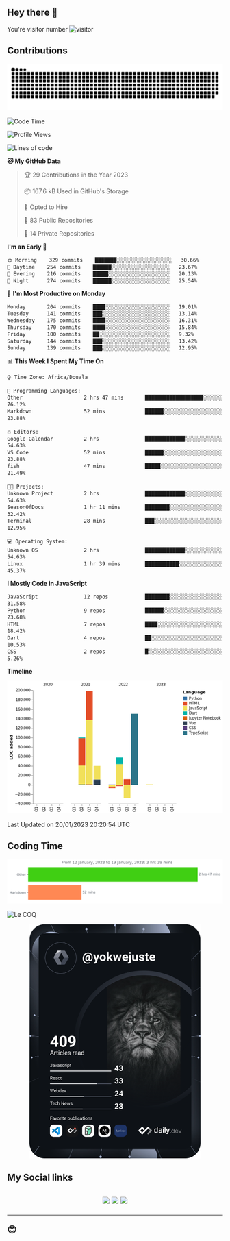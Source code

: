 ## Hey there 👋
You're visitor number ![visitor](https://profile-counter.glitch.me/yokwejuste/count.svg)

## Contributions
<p align="center">
  <img src="https://raw.githubusercontent.com/yokwejuste/yokwejuste/output/github-contribution-grid-snake.svg" />
</p>

<!--START_SECTION:waka-->
![Code Time](http://img.shields.io/badge/Code%20Time-1%2C325%20hrs%2034%20mins-blue)

![Profile Views](http://img.shields.io/badge/Profile%20Views-2-blue)

![Lines of code](https://img.shields.io/badge/From%20Hello%20World%20I%27ve%20Written-523%20Thousand%20lines%20of%20code-blue)

**🐱 My GitHub Data** 

> 🏆 29 Contributions in the Year 2023
 > 
> 📦 167.6 kB Used in GitHub's Storage 
 > 
> 💼 Opted to Hire
 > 
> 📜 83 Public Repositories 
 > 
> 🔑 14 Private Repositories  
 > 
**I'm an Early 🐤** 

```text
🌞 Morning    329 commits    ███████░░░░░░░░░░░░░░░░░░   30.66% 
🌆 Daytime    254 commits    ██████░░░░░░░░░░░░░░░░░░░   23.67% 
🌃 Evening    216 commits    █████░░░░░░░░░░░░░░░░░░░░   20.13% 
🌙 Night      274 commits    ██████░░░░░░░░░░░░░░░░░░░   25.54%

```
📅 **I'm Most Productive on Monday** 

```text
Monday       204 commits    ████░░░░░░░░░░░░░░░░░░░░░   19.01% 
Tuesday      141 commits    ███░░░░░░░░░░░░░░░░░░░░░░   13.14% 
Wednesday    175 commits    ████░░░░░░░░░░░░░░░░░░░░░   16.31% 
Thursday     170 commits    ████░░░░░░░░░░░░░░░░░░░░░   15.84% 
Friday       100 commits    ██░░░░░░░░░░░░░░░░░░░░░░░   9.32% 
Saturday     144 commits    ███░░░░░░░░░░░░░░░░░░░░░░   13.42% 
Sunday       139 commits    ███░░░░░░░░░░░░░░░░░░░░░░   12.95%

```


📊 **This Week I Spent My Time On** 

```text
⌚︎ Time Zone: Africa/Douala

💬 Programming Languages: 
Other                    2 hrs 47 mins       ███████████████████░░░░░░   76.12% 
Markdown                 52 mins             ██████░░░░░░░░░░░░░░░░░░░   23.88%

🔥 Editors: 
Google Calendar          2 hrs               █████████████░░░░░░░░░░░░   54.63% 
VS Code                  52 mins             ██████░░░░░░░░░░░░░░░░░░░   23.88% 
fish                     47 mins             █████░░░░░░░░░░░░░░░░░░░░   21.49%

🐱‍💻 Projects: 
Unknown Project          2 hrs               █████████████░░░░░░░░░░░░   54.63% 
SeasonOfDocs             1 hr 11 mins        ████████░░░░░░░░░░░░░░░░░   32.42% 
Terminal                 28 mins             ███░░░░░░░░░░░░░░░░░░░░░░   12.95%

💻 Operating System: 
Unknown OS               2 hrs               █████████████░░░░░░░░░░░░   54.63% 
Linux                    1 hr 39 mins        ███████████░░░░░░░░░░░░░░   45.37%

```

**I Mostly Code in JavaScript** 

```text
JavaScript               12 repos            ████████░░░░░░░░░░░░░░░░░   31.58% 
Python                   9 repos             ██████░░░░░░░░░░░░░░░░░░░   23.68% 
HTML                     7 repos             ████░░░░░░░░░░░░░░░░░░░░░   18.42% 
Dart                     4 repos             ██░░░░░░░░░░░░░░░░░░░░░░░   10.53% 
CSS                      2 repos             █░░░░░░░░░░░░░░░░░░░░░░░░   5.26%

```


**Timeline**

![Chart not found](https://raw.githubusercontent.com/yokwejuste/yokwejuste/master/charts/bar_graph.png) 


 Last Updated on 20/01/2023 20:20:54 UTC
<!--END_SECTION:waka-->

## Coding Time

[![wakatime-stats](https://github.com/yokwejuste/yokwejuste/blob/master/images/stat.svg)](https://wakatime.com/@yokwejuste)

![Le COQ](https://metrics.lecoq.io/yokwejuste/)
<p align="center">
  <a href="#"><img src="https://github.com/yokwejuste/yokwejuste/blob/master/devcard.svg" width="400" alt="Yonkeu K. Steve's Dev Card"/></a>
</p>
<h2>My Social links<h2>
<p align="center">
  <a href="https://twitter.com/yokwejuste"><img src="https://img.shields.io/badge/twitter-%231DA1F2.svg?style=for-the-badge&logo=Twitter&logoColor=white"></a>
  <a href="https://linkedin.com/in/yokwejuste"><img src="https://img.shields.io/badge/linkedin-%230077B5.svg?style=for-the-badge&logo=linkedin&logoColor=white"></a>
  <a href="https://instagram.com/yokwejuste0"><img src="https://img.shields.io/badge/instagram-%23E4405F.svg?style=for-the-badge&logo=Instagram&logoColor=white"></a>
</p>
<hr>
😊
